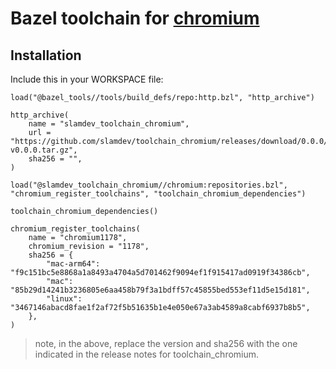 # Bazel toolchain for [chromium](https://github.com/chromium/chromium)

## Installation

Include this in your WORKSPACE file:

```starlark
load("@bazel_tools//tools/build_defs/repo:http.bzl", "http_archive")

http_archive(
    name = "slamdev_toolchain_chromium",
    url = "https://github.com/slamdev/toolchain_chromium/releases/download/0.0.0/slamdev_toolchain_chromium-v0.0.0.tar.gz",
    sha256 = "",
)

load("@slamdev_toolchain_chromium//chromium:repositories.bzl", "chromium_register_toolchains", "toolchain_chromium_dependencies")

toolchain_chromium_dependencies()

chromium_register_toolchains(
    name = "chromium1178",
    chromium_revision = "1178",
    sha256 = {
        "mac-arm64": "f9c151bc5e8868a1a8493a4704a5d701462f9094ef1f915417ad0919f34386cb",
        "mac": "85b29d14241b3236805e6aa458b79f3a1bdff57c45855bed553ef11d5e15d181",
        "linux": "3467146abacd8fae1f2af72f5b51635b1e4e050e67a3ab4589a8cabf6937b8b5",
    },
)
```

> note, in the above, replace the version and sha256 with the one indicated
> in the release notes for toolchain_chromium.
